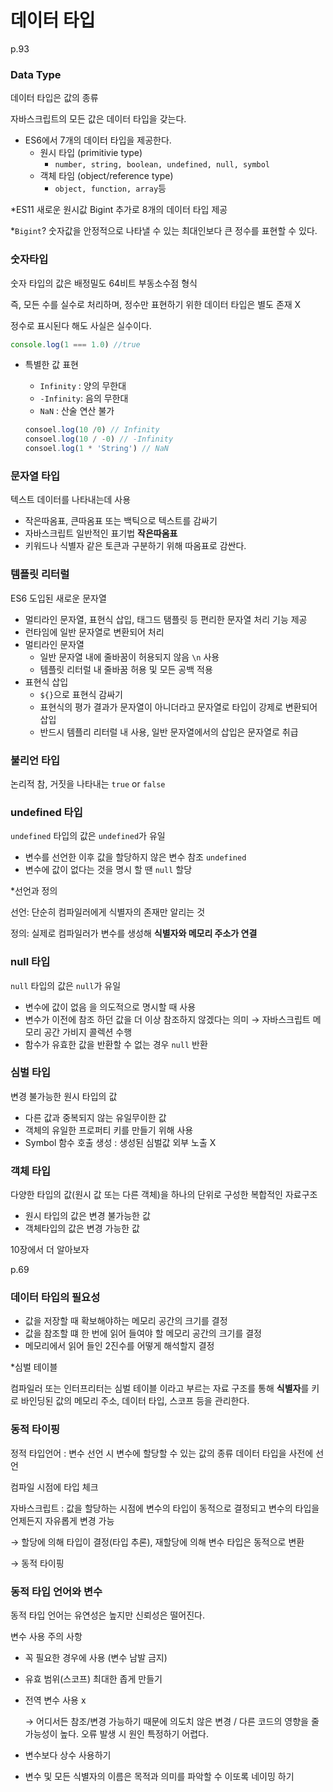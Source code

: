 # 데이터 타입

p.93

### Data Type

데이터 타입은 값의 종류

자바스크립트의 모든 값은 데이터 타입을 갖는다. 

- ES6에서 7개의 데이터 타입을 제공한다.
    - 원시 타입 (primitivie type)
        - `number, string, boolean, undefined, null, symbol`
    - 객체 타임 (object/reference type)
        - `object, function, array`등

*ES11 새로운 원시값 Bigint 추가로 8개의 데이터 타입 제공 

*`Bigint`? 숫자값을 안정적으로 나타낼 수 있는 최대인보다 큰 정수를 표현할 수 있다. 

### 숫자타입

숫자 타입의 값은 배정밀도 64비트 부동소수점 형식

즉, 모든 수를 실수로 처리하며, 정수만 표현하기 위한 데이터 타입은 별도 존재 X

정수로 표시된다 해도 사실은 실수이다. 

```jsx
console.log(1 === 1.0) //true
```

- 특별한 값 표현
    - `Infinity` : 양의 무한대
    - `-Infinity`: 음의 무한대
    - `NaN` : 산술 연산 불가
    
    ```jsx
    consoel.log(10 /0) // Infinity
    consoel.log(10 / -0) // -Infinity
    consoel.log(1 * 'String') // NaN
    ```
    

### 문자열 타입

텍스트 데이터를 나타내는데 사용 

- 작은따옴표, 큰따옴표 또는 백틱으로 텍스트를 감싸기
- 자바스크립트 일반적인 표기법 **작은따옴표**
- 키워드나 식별자 같은 토큰과 구분하기 위해 따옴표로 감싼다.

### 템플릿 리터럴

ES6 도입된 새로운 문자열

- 멀티라인 문자열, 표현식 삽입, 태그드 탬플릿 등 편리한 문자열 처리 기능 제공
- 런타임에 일반 문자열로 변환되어 처리
- 멀티라인 문자열
    - 일반 문자열 내에 줄바꿈이 허용되지 않음 `\n` 사용
    - 템플릿 리터럴 내 줄바꿈 허용 및 모든 공백 적용
- 표현식 삽입
    - `${}`으로 표현식 감싸기
    - 표현식의 평가 결과가 문자열이 아니더라고 문자열로 타입이 강제로 변환되어 삽입
    - 반드시 템플리 리터럴 내 사용, 일반 문자열에서의 삽입은 문자열로 취급

### 불리언 타입

논리적 참, 거짓을 나타내는 `true` or `false`

### undefined 타입

`undefined` 타입의 값은 `undefined`가 유일 

- 변수를 선언한 이후 값을 할당하지 않은 변수 참조 `undefined`
- 변수에 값이 없다는 것을 명시 할 땐 `null` 할당

*선언과 정의 

선언: 단순히 컴파일러에게 식별자의 존재만 알리는 것

정의: 실제로 컴파일러가 변수를 생성해 **식별자와 메모리 주소가 연결**

### null 타입

`null` 타입의 값은 `null`가 유일 

- 변수에 값이 없음 을 의도적으로 명시할 때 사용
- 변수가 이전에 참조 하던 값을 더 이상 참조하지 않겠다는 의미 
→ 자바스크립트 메모리 공간 가비지 콜렉션 수행
- 함수가 유효한 값을 반환할 수 없는 경우 `null` 반환

### 심벌 타입

변경 불가능한 원시 타입의 값 

- 다른 값과 중복되지 않는 유일무이한 값
- 객체의 유일한 프로퍼티 키를 만들기 위해 사용
- Symbol 함수 호출 생성 : 생성된 심벌값 외부 노출 X

### 객체 타입

다양한 타입의 값(원시 값 또는 다른 객체)을 하나의 단위로 구성한 복합적인 자료구조

- 원시 타입의 값은 변경 불가능한 값
- 객체타입의 값은 변경 가능한 값

10장에서 더 알아보자

p.69

### 데이터 타입의 필요성

- 값을 저장할 때 확보해야하는 메모리 공간의 크기를 결정
- 값을 참조할 떄 한 번에 읽어 들여야 할 메모리 공간의 크기를 결정
- 메모리에서 읽어 들인 2진수를 어떻게 해석할지 결정

*심벌 테이블 

컴파일러 또는 인터프리터는 심벌 테이블 이라고 부르는 자료 구조를 통해 **식별자**를 키로 바인딩된 값의 메모리 주소, 데이터 타입, 스코프 등을 관리한다. 

### 동적 타이핑

정적 타입언어 : 변수 선언 시 변수에 할당할 수 있는 값의 종류 데이터 타입을 사전에 선언

컴파일 시점에 타입 체크 

자바스크립트 : 값을 할당하는 시점에 변수의 타입이 동적으로 결정되고 변수의 타입을 언제든지 자유롭게 변경 가능 

→ 할당에 의해 타입이 결정(타입 추론), 재할당에 의해 변수 타입은 동적으로 변환 

→ 동적 타이핑 

### 동적 타입 언어와 변수

동적 타입 언어는 유연성은 높지만 신뢰성은 떨어진다. 

변수 사용 주의 사항

- 꼭 필요한 경우에 사용 (변수 남발 금지)
- 유효 범위(스코프) 최대한 좁게 만들기
- 전역 변수 사용 x

    → 어디서든 참조/변경 가능하기 때문에 의도치 않은 변경 / 다른 코드의 영향을 줄  가능성이 높다. 오류 발생 시 원인 특정하기 어렵다.
- 변수보다 상수 사용하기
- 변수 및 모든 식별자의 이름은 목적과 의미를 파악할 수 이또록 네이밍 하기
